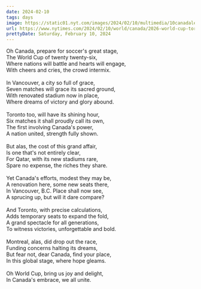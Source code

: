 ```yaml
---
date: 2024-02-10
tags: days
image: https://static01.nyt.com/images/2024/02/10/multimedia/10canadaletter-bmo-qzhw/10canadaletter-bmo-qzhw-facebookJumbo.jpg
url: https://www.nytimes.com/2024/02/10/world/canada/2026-world-cup-toronto-vancouver.html
prettyDate: Saturday, February 10, 2024
---
```

Oh Canada, prepare for soccer's great stage,<br>The World Cup of twenty twenty-six,<br>Where nations will battle and hearts will engage,<br>With cheers and cries, the crowd intermix.<br><br>In Vancouver, a city so full of grace,<br>Seven matches will grace its sacred ground,<br>With renovated stadium now in place,<br>Where dreams of victory and glory abound.<br><br>Toronto too, will have its shining hour,<br>Six matches it shall proudly call its own,<br>The first involving Canada's power,<br>A nation united, strength fully shown.<br><br>But alas, the cost of this grand affair,<br>Is one that's not entirely clear,<br>For Qatar, with its new stadiums rare,<br>Spare no expense, the riches they share.<br><br>Yet Canada's efforts, modest they may be,<br>A renovation here, some new seats there,<br>In Vancouver, B.C. Place shall now see,<br>A sprucing up, but will it dare compare?<br><br>And Toronto, with precise calculations,<br>Adds temporary seats to expand the fold,<br>A grand spectacle for all generations,<br>To witness victories, unforgettable and bold.<br><br>Montreal, alas, did drop out the race,<br>Funding concerns halting its dreams,<br>But fear not, dear Canada, find your place,<br>In this global stage, where hope gleams.<br><br>Oh World Cup, bring us joy and delight,<br>In Canada's embrace, we all unite.